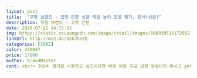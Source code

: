 ```yaml
---
layout: post 
title:  "쿠팡 브랜드 - 코멧 간편 싱글 레일 높이 조절 행거, 흰색(싱글)" 
description: 쿠팡 브랜드 - 코멧 간편  ..
date: 2020-07-21 14:15:13 
img: https://static.coupangcdn.com/image/retail/images/166938511172552-e2e92832-9110-4185-84a1-558c7b97a6fe.jpg 
linkUrl: http://me2.do/GSkJhnEQ 
categories: [1002] 
color: 43A047 
price: 17660 
author: brandMaster 
cont: <br/> 갓성비 행거를 사용하고 싶으시다면 바로 바로 지금 당장 망설이지 마시고 get 하십시요 !<br/>그래도 설치해놓고 극세사 이불 빨래한거 널어뒀는데 잘 마르고 있습니다.<br/><br/>그래서 가제트봉(?) 구입해서 사용하고 있는데<br/>그리고  이만한 길이에 옷들을 걸려면 보통의 행거들은 쏠리는 현상이 발생되고 하는데 이 코멧 행거는 왠걸<br/>그외 나머지는 다시써보고 남길께요 튼튼한것같지<br/>긴 점퍼나 원피스 같은 옷들은 걸어두면 밑에가 접히는?! 전에 행거 주문했었던 적이 있었는데 불량이라 반품한 뒤에 미루고 미루다 이번에 구입하게 되었어요.<br/><br/>남요 잘보고 안으로 파고들었으면 바깥쪽으로 한번밀어<br/>내구성이라고 저는 생각합니다.<br/>  근데 이제품은 93cm에서 최대 153cm 까지 늘어나는 연결봉을 가지고 있기 때문에 정말 많은 옷들을 걸수가 있습니다.<br/> 길이가 잘 감이 오지 않으신 분들은 보통 성인 남성 기준으로 팔을 벌렸을때 한팔이 더 있는 길이라 생각하시면 될것 같습니다.<br/><br/>높이조절봉 첫번째칸에 하면 진짜 높아서 한칸정도는 줄여도 되겠다 하며 낑낑 거리며 튀어나온거 밀고 누르고 하는데 잘 안들어가져서 힘들었어요ㅠ<br/>높이조절하는것도 조금은 수월했으면 좋겠는 아쉬움은 생깁니다.<br/><br/>눈감고도 조립 가능한 수준이시니 걱정마시고 이 갓성비 행거 get 하셨으면 하는 바람입니다 !<br/>는거보단 튼튼할듯해요^^<br/>두꺼운 이불들 빨아서 정리할때까지는 이불건조대로 사용하고 그후에는 봄옷들 걸어두면 괜찮을것 같아요.<br/><br/>또한 행거 밑부분에 부직포 하단 선반이 있어서 바지, 모자 등을 둘수가 있어서 아주 공간 활용에 최고인<br/>만왠지 불안하긴해요!!  그래도 앞뒤로 있어서 한봉 있<br/> 
---
```

 